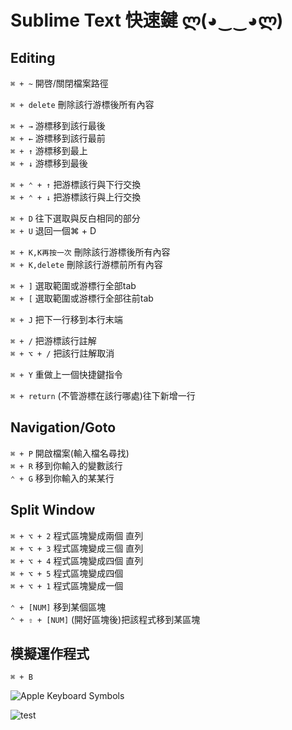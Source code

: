 # Sublime Text 快速鍵 ლ(◕‿‿◕ლ)

## Editing

`⌘ + ~`				開啓/關閉檔案路徑

`⌘ + delete`		刪除該行游標後所有內容

`⌘ + →`				游標移到該行最後   
`⌘ + ←`				游標移到該行最前   
`⌘ + ↑`				游標移到最上   
`⌘ + ↓`				游標移到最後

`⌘ + ⌃ + ↑`			把游標該行與下行交換   
`⌘ + ⌃ + ↓`			把游標該行與上行交換

`⌘ + D`				往下選取與反白相同的部分   
`⌘ + U`				退回一個⌘ + D

`⌘ + K,K再按一次`	刪除該行游標後所有內容   
`⌘ + K,delete`		刪除該行游標前所有內容

`⌘ + ]`				選取範圍或游標行全部tab   
`⌘ + [`				選取範圍或游標行全部往前tab

`⌘ + J`				把下一行移到本行末端

`⌘ + /`				把游標該行註解   
`⌘ + ⌥ + /`			把該行註解取消

`⌘ + Y`				重做上一個快捷鍵指令

`⌘ + return`		(不管游標在該行哪處)往下新增一行

## Navigation/Goto

`⌘ + P`				開啟檔案(輸入檔名尋找)   
`⌘ + R`				移到你輸入的變數該行   
`⌃ + G`				移到你輸入的某某行

## Split Window

`⌘ + ⌥ + 2`			程式區塊變成兩個 直列   
`⌘ + ⌥ + 3`			程式區塊變成三個 直列   
`⌘ + ⌥ + 4`			程式區塊變成四個 直列   
`⌘ + ⌥ + 5`			程式區塊變成四個    
`⌘ + ⌥ + 1`			程式區塊變成一個

`⌃ + [NUM]`			移到某個區塊   
`⌃ + ⇧ + [NUM]`		(開好區塊後)把該程式移到某區塊

## 模擬運作程式

`⌘ + B`

![Apple Keyboard Symbols](http://lh4.ggpht.com/_k4A-MBrzJmA/TI-6Na6zcBI/AAAAAAAAJ-o/85eQJwSGyjg/NewImage.jpg?imgmax=800)

![test](https://googledrive.com/host/0B_L9teaW5yGMQkM5N2ctVndFMm8)
